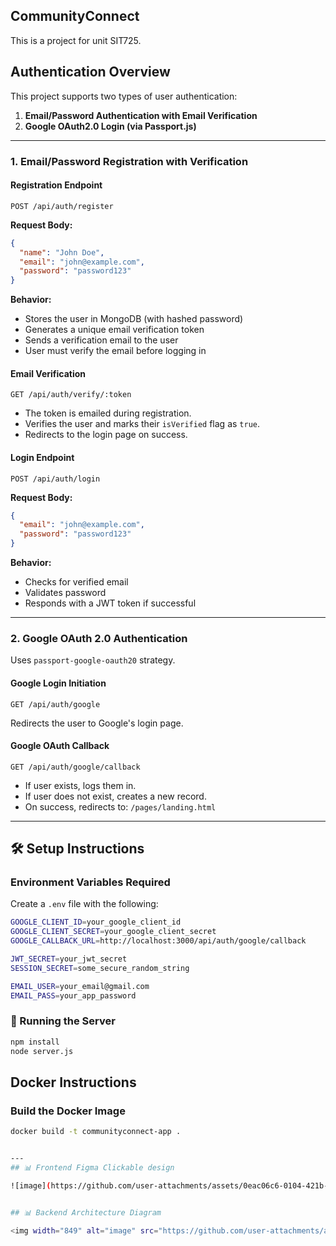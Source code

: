 ## CommunityConnect
This is a project for unit SIT725.


## Authentication Overview

This project supports two types of user authentication:

1. **Email/Password Authentication with Email Verification**
2. **Google OAuth2.0 Login (via Passport.js)**

---

### 1. Email/Password Registration with Verification

#### Registration Endpoint

```http
POST /api/auth/register
```

**Request Body:**

```json
{
  "name": "John Doe",
  "email": "john@example.com",
  "password": "password123"
}
```

**Behavior:**

* Stores the user in MongoDB (with hashed password)
* Generates a unique email verification token
* Sends a verification email to the user
* User must verify the email before logging in

#### Email Verification

```http
GET /api/auth/verify/:token
```

* The token is emailed during registration.
* Verifies the user and marks their `isVerified` flag as `true`.
* Redirects to the login page on success.

#### Login Endpoint

```http
POST /api/auth/login
```

**Request Body:**

```json
{
  "email": "john@example.com",
  "password": "password123"
}
```

**Behavior:**

* Checks for verified email
* Validates password
* Responds with a JWT token if successful

---

### 2. Google OAuth 2.0 Authentication

Uses `passport-google-oauth20` strategy.

#### Google Login Initiation

```http
GET /api/auth/google
```

Redirects the user to Google's login page.

#### Google OAuth Callback

```http
GET /api/auth/google/callback
```

* If user exists, logs them in.
* If user does not exist, creates a new record.
* On success, redirects to: `/pages/landing.html`

---

## 🛠 Setup Instructions

### Environment Variables Required

Create a `.env` file with the following:

```bash
GOOGLE_CLIENT_ID=your_google_client_id
GOOGLE_CLIENT_SECRET=your_google_client_secret
GOOGLE_CALLBACK_URL=http://localhost:3000/api/auth/google/callback

JWT_SECRET=your_jwt_secret
SESSION_SECRET=some_secure_random_string

EMAIL_USER=your_email@gmail.com
EMAIL_PASS=your_app_password
```

### 🚀 Running the Server

```bash
npm install
node server.js
```

## Docker Instructions

### Build the Docker Image

```bash
docker build -t communityconnect-app .


---
## 📊 Frontend Figma Clickable design

![image](https://github.com/user-attachments/assets/0eac06c6-0104-421b-9625-77c3e9421049)


## 📊 Backend Architecture Diagram

<img width="849" alt="image" src="https://github.com/user-attachments/assets/dc355bec-1602-41c9-8c1e-d58c7baaa5b2" />
